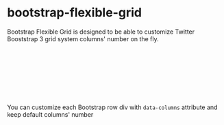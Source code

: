 bootstrap-flexible-grid
=======================

Bootstrap Flexible Grid is designed to be able to customize Twitter Booststrap 3 grid system columns' number on the fly. 

<pre>
<code>
<div class="row" data-columns="24">
    <div class="col-md-8"></div>
    <div class="col-md-16"></div>
</div>
</code>
</pre>

You can customize each Bootstrap row div with <code>data-columns</code> attribute and keep default columns' number 
